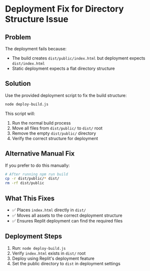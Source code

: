 # Deployment Fix for Directory Structure Issue

## Problem
The deployment fails because:
- The build creates `dist/public/index.html` but deployment expects `dist/index.html`
- Static deployment expects a flat directory structure

## Solution
Use the provided deployment script to fix the build structure:

```bash
node deploy-build.js
```

This script will:
1. Run the normal build process
2. Move all files from `dist/public/` to `dist/` root
3. Remove the empty `dist/public/` directory
4. Verify the correct structure for deployment

## Alternative Manual Fix
If you prefer to do this manually:

```bash
# After running npm run build
cp -r dist/public/* dist/
rm -rf dist/public
```

## What This Fixes
- ✅ Places `index.html` directly in `dist/` 
- ✅ Moves all assets to the correct deployment structure
- ✅ Ensures Replit deployment can find the required files

## Deployment Steps
1. Run: `node deploy-build.js`
2. Verify `index.html` exists in `dist/` root
3. Deploy using Replit's deployment feature
4. Set the public directory to `dist` in deployment settings